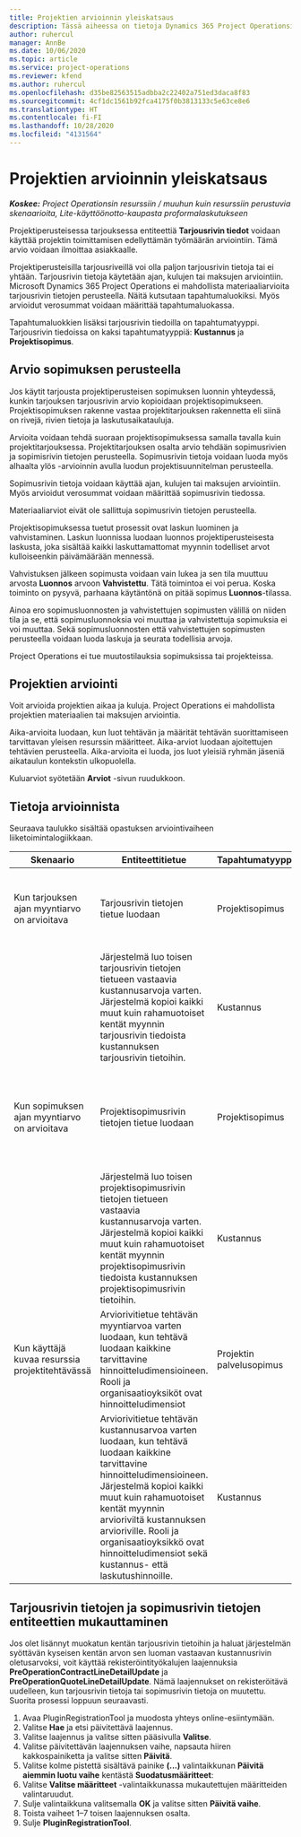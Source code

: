 ```yaml
---
title: Projektien arvioinnin yleiskatsaus
description: Tässä aiheessa on tietoja Dynamics 365 Project Operationsin arvioista.
author: ruhercul
manager: AnnBe
ms.date: 10/06/2020
ms.topic: article
ms.service: project-operations
ms.reviewer: kfend
ms.author: ruhercul
ms.openlocfilehash: d35be82563515adbba2c22402a751ed3daca8f83
ms.sourcegitcommit: 4cf1dc1561b92fca4175f0b3813133c5e63ce8e6
ms.translationtype: HT
ms.contentlocale: fi-FI
ms.lasthandoff: 10/28/2020
ms.locfileid: "4131564"
---
```

# <a name="estimate-projects-overview"></a>Projektien arvioinnin yleiskatsaus

_**Koskee:** Project Operationsin resurssiin / muuhun kuin resurssiin perustuvia skenaarioita, Lite-käyttöönotto-kaupasta proformalaskutukseen_

Projektiperusteisessa tarjouksessa entiteettiä **Tarjousrivin tiedot** voidaan käyttää projektin toimittamisen edellyttämän työmäärän arviointiin. Tämä arvio voidaan ilmoittaa asiakkaalle.

Projektiperusteisilla tarjousriveillä voi olla paljon tarjousrivin tietoja tai ei yhtään. Tarjousrivin tietoja käytetään ajan, kulujen tai maksujen arviointiin. Microsoft Dynamics 365 Project Operations ei mahdollista materiaaliarvioita tarjousrivin tietojen perusteella. Näitä kutsutaan tapahtumaluokiksi. Myös arvioidut verosummat voidaan määrittää tapahtumaluokassa.

Tapahtumaluokkien lisäksi tarjousrivin tiedoilla on tapahtumatyyppi. Tarjousrivin tiedoissa on kaksi tapahtumatyyppiä: **Kustannus** ja **Projektisopimus**.

## <a name="estimate-by-using-a-contract"></a>Arvio sopimuksen perusteella

Jos käytit tarjousta projektiperusteisen sopimuksen luonnin yhteydessä, kunkin tarjouksen tarjousrivin arvio kopioidaan projektisopimukseen. Projektisopimuksen rakenne vastaa projektitarjouksen rakennetta eli siinä on rivejä, rivien tietoja ja laskutusaikatauluja.

Arvioita voidaan tehdä suoraan projektisopimuksessa samalla tavalla kuin projektitarjouksessa. Projektitarjouksen osalta arvio tehdään sopimusrivien ja sopimisrivin tietojen perusteella. Sopimusrivin tietoja voidaan luoda myös alhaalta ylös -arvioinnin avulla luodun projektisuunnitelman perusteella.

Sopimusrivin tietoja voidaan käyttää ajan, kulujen tai maksujen arviointiin. Myös arvioidut verosummat voidaan määrittää sopimusrivin tiedossa.

Materiaaliarviot eivät ole sallittuja sopimusrivin tietojen perusteella.

Projektisopimuksessa tuetut prosessit ovat laskun luominen ja vahvistaminen. Laskun luonnissa luodaan luonnos projektiperusteisesta laskusta, joka sisältää kaikki laskuttamattomat myynnin todelliset arvot kulloiseenkin päivämäärään mennessä.

Vahvistuksen jälkeen sopimusta voidaan vain lukea ja sen tila muuttuu arvosta **Luonnos** arvoon **Vahvistettu**. Tätä toimintoa ei voi perua. Koska toiminto on pysyvä, parhaana käytäntönä on pitää sopimus **Luonnos**-tilassa.

Ainoa ero sopimusluonnosten ja vahvistettujen sopimusten välillä on niiden tila ja se, että sopimusluonnoksia voi muuttaa ja vahvistettuja sopimuksia ei voi muuttaa. Sekä sopimusluonnosten että vahvistettujen sopimusten perusteella voidaan luoda laskuja ja seurata todellisia arvoja.

Project Operations ei tue muutostilauksia sopimuksissa tai projekteissa.

## <a name="estimating-projects"></a>Projektien arviointi

Voit arvioida projektien aikaa ja kuluja. Project Operations ei mahdollista projektien materiaalien tai maksujen arviointia.

Aika-arvioita luodaan, kun luot tehtävän ja määrität tehtävän suorittamiseen tarvittavan yleisen resurssin määritteet. Aika-arviot luodaan ajoitettujen tehtävien perusteella. Aika-arvioita ei luoda, jos luot yleisiä ryhmän jäseniä aikataulun kontekstin ulkopuolella.

Kuluarviot syötetään **Arviot** -sivun ruudukkoon.

## <a name="understanding-estimation"></a>Tietoja arvioinnista

Seuraava taulukko sisältää opastuksen arviointivaiheen liiketoimintalogiikkaan.

| Skenaario                                                                                                                                                                                                                                                                                                                                          | Entiteettitietue                                                                                                                                                                                                       | Tapahtumatyyppi | Tapahtumaluokka | Lisätiedot                                                            |
|---------------------------------------------------------------------------------------------------------------------------------------------------------------------------------------------------------------------------------------------------------------------------------------------------------------------------------------------------|---------------------------------------------------------------------------------------------------------------------------------------------------------------------------------------------------------------------|------------------|-------------|-----------------------------------------------------------------------------------|
| Kun tarjouksen ajan myyntiarvo on arvioitava                                                                                                                                                                                                                                                                                    | Tarjousrivin tietojen tietue luodaan                                                                                                                                                                               | Projektisopimus | Time        | Tarjousrivin tietojen myyntipuolen Tapahtuman alkuperä -kenttä viittaa kustannuspuolen tarjousrivin tietoihin |
|                                                                                                                                                                                                                                                                                     | Järjestelmä luo toisen tarjousrivin tietojen tietueen vastaavia kustannusarvoja varten. Järjestelmä kopioi kaikki muut kuin rahamuotoiset kentät myynnin tarjousrivin tiedoista kustannuksen tarjousrivin tietoihin.                                                                                                                                                                               | Kustannus | Time        | Tarjousrivin tietojen myyntipuolen Tapahtuman alkuperä -kenttä viittaa kustannuspuolen tarjousrivin tietoihin |
| Kun sopimuksen ajan myyntiarvo on arvioitava                                                                                                                                                                                                                                                                                 | Projektisopimusrivin tietojen tietue luodaan                                                                                                                                                                    | Projektisopimus | Time        | Projektisopimusrivin tietojen myyntipuolen Tapahtuman alkuperä -kenttä viittaa kustannuspuolen projektisopimusrivin tietoihin      |
|                                                                                                                                                                                                                                                                                  | Järjestelmä luo toisen projektisopimusrivin tietojen tietueen vastaavia kustannusarvoja varten. Järjestelmä kopioi kaikki muut kuin rahamuotoiset kentät myynnin projektisopimusrivin tiedoista kustannuksen projektisopimusrivin tietoihin.                                                                                                                                                                    | Kustannus | Time        | Projektisopimusrivin tietojen myyntipuolen Tapahtuman alkuperä -kenttä viittaa kustannuspuolen projektisopimusrivin tietoihin      |
| Kun käyttäjä kuvaa resurssia projektitehtävässä                                                                                                                                                                                                                                                                                            | Arviorivitietue tehtävän myyntiarvoa varten luodaan, kun tehtävä luodaan kaikkine tarvittavine hinnoitteludimensioineen. Rooli ja organisaatioyksiköt ovat hinnoitteludimensiot | Projektin palvelusopimus | Aika        |                                                                                   |
|     | Arviorivitietue tehtävän kustannusarvoa varten luodaan, kun tehtävä luodaan kaikkine tarvittavine hinnoitteludimensioineen. Järjestelmä kopioi kaikki muut kuin rahamuotoiset kentät myynnin arvioriviltä kustannuksen arvioriville. Rooli ja organisaatioyksikkö ovat hinnoitteludimensiot sekä kustannus- että laskutushinnoille.                                                                                                                                                                                                                | Kustannus             | Aika           |                                                                                   |



## <a name="customize-the-quote-line-detail-and-contract-line-detail-entities"></a>Tarjousrivin tietojen ja sopimusrivin tietojen entiteettien mukauttaminen

Jos olet lisännyt muokatun kentän tarjousrivin tietoihin ja haluat järjestelmän syöttävän kyseisen kentän arvon sen luoman vastaavan kustannusrivin oletusarvoksi, voit käyttää rekisteröintityökalujen laajennuksia **PreOperationContractLineDetailUpdate** ja **PreOperationQuoteLineDetailUpdate**. Nämä laajennukset on rekisteröitävä uudelleen, kun tarjousrivin tietoja tai sopimusrivin tietoja on muutettu. Suorita prosessi loppuun seuraavasti.

1. Avaa PluginRegistrationTool ja muodosta yhteys online-esiintymään.
2. Valitse **Hae** ja etsi päivitettävä laajennus.
3. Valitse laajennus ja valitse sitten pääsivulla **Valitse**.
4. Valitse päivitettävän laajennuksen vaihe, napsauta hiiren kakkospainiketta ja valitse sitten **Päivitä**.
5. Valitse kolme pistettä sisältävä painike **(...)** valintaikkunan **Päivitä aiemmin luotu vaihe** kentästä **Suodatusmääritteet**:
6. Valitse **Valitse määritteet** -valintaikkunassa mukautettujen määritteiden valintaruudut.
7. Sulje valintaikkuna valitsemalla **OK** ja valitse sitten **Päivitä vaihe**.
8. Toista vaiheet 1–7 toisen laajennuksen osalta.
9. Sulje **PluginRegistrationTool**.
